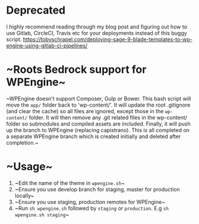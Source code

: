 # Deprecated 
I highly recommend reading through my blog post and figuring out how to use Gitlab, CircleCI, Travis etc for your deployments instead of this buggy script. https://tobyschrapel.com/deploying-sage-9-blade-templates-to-wp-engine-using-gitlab-ci-pipelines/

# ~Roots Bedrock support for WPEngine~
~WPEngine doesn't support Composer, Gulp or Bower. This bash script will move the `app/` folder back to 'wp-content/'. It will update the root .gitignore (and clear the cache) so all files are ignored, except those in the `wp-content/` folder. It will then remove any .git related files in the wp-content/ folder so submodules and compiled assets are included. Finally, it will push up the branch to WPEngine (replacing capistrano). This is all completed on a separate WPEngine branch which is created initially and deleted after completion.~

# ~Usage~
1. ~Edit the name of the theme in `wpengine.sh`~
2. ~Ensure you use develop branch for staging, master for production locally~
3. ~Ensure you use staging, production remotes for WPEngine~
4. ~Run `sh wpengine.sh` followed by `staging` or `production`. E.g `sh wpengine.sh staging`~
